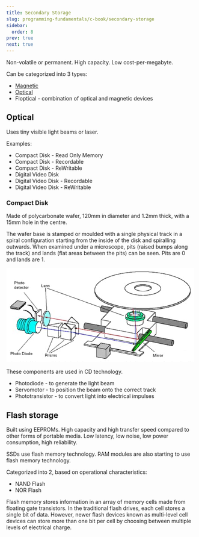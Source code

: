 ```yaml
---
title: Secondary Storage
slug: programming-fundamentals/c-book/secondary-storage
sidebar:
  order: 8
prev: true
next: true
---
```


Non-volatile or permanent. High capacity. Low cost-per-megabyte.

Can be categorized into 3 types:

- [Magnetic](/programming-fundamentals/c-book/magnetic-storage)
- [Optical](#optical)
- Floptical - combination of optical and magnetic devices

## Optical

Uses tiny visible light beams or laser.

Examples:

- Compact Disk - Read Only Memory
- Compact Disk - Recordable
- Compact Disk - ReWritable
- Digital Video Disk
- Digital Video Disk - Recordable
- Digital Video Disk - ReWritable

### Compact Disk

Made of polycarbonate wafer, 120mm in diameter and 1.2mm thick, with a 15mm hole
in the centre.

The wafer base is stamped or moulded with a single physical track in a spiral
configuration starting from the inside of the disk and spiralling outwards. When
examined under a microscope, pits (raised bumps along the track) and lands (flat
areas between the pits) can be seen. Pits are 0 and lands are 1.

![Parts of CD](./images/parts-of-cd.jpg)

These components are used in CD technology.

- Photodiode - to generate the light beam
- Servomotor - to position the beam onto the correct track
- Phototransistor - to convert light into electrical impulses

## Flash storage

Built using EEPROMs. High capacity and high transfer speed compared to other
forms of portable media. Low latency, low noise, low power consumption, high
reliability.

SSDs use flash memory technology. RAM modules are also starting to use flash
memory technology.

Categorized into 2, based on operational characteristics:

- NAND Flash
- NOR Flash

Flash memory stores information in an array of memory cells made from floating
gate transistors. In the traditional flash drives, each cell stores a single bit
of data. However, newer flash devices known as multi-level cell devices can
store more than one bit per cell by choosing between multiple levels of
electrical charge.

